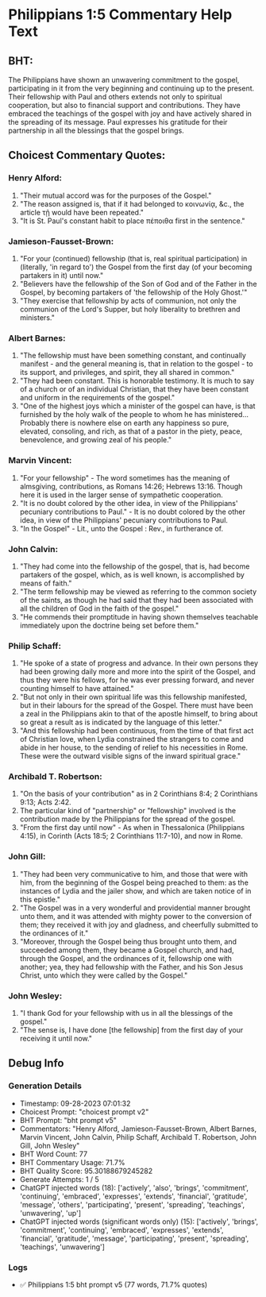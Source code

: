 # Philippians 1:5 Commentary Help Text

## BHT:
The Philippians have shown an unwavering commitment to the gospel, participating in it from the very beginning and continuing up to the present. Their fellowship with Paul and others extends not only to spiritual cooperation, but also to financial support and contributions. They have embraced the teachings of the gospel with joy and have actively shared in the spreading of its message. Paul expresses his gratitude for their partnership in all the blessings that the gospel brings.

## Choicest Commentary Quotes:
### Henry Alford:
1. "Their mutual accord was for the purposes of the Gospel." 
2. "The reason assigned is, that if it had belonged to κοινωνίᾳ, &c., the article τῇ would have been repeated."
3. "It is St. Paul's constant habit to place πέποιθα first in the sentence."

### Jamieson-Fausset-Brown:
1. "For your (continued) fellowship (that is, real spiritual participation) in (literally, 'in regard to') the Gospel from the first day (of your becoming partakers in it) until now."
2. "Believers have the fellowship of the Son of God and of the Father in the Gospel, by becoming partakers of 'the fellowship of the Holy Ghost.'"
3. "They exercise that fellowship by acts of communion, not only the communion of the Lord's Supper, but holy liberality to brethren and ministers."

### Albert Barnes:
1. "The fellowship must have been something constant, and continually manifest - and the general meaning is, that in relation to the gospel - to its support, and privileges, and spirit, they all shared in common."
2. "They had been constant. This is honorable testimony. It is much to say of a church or of an individual Christian, that they have been constant and uniform in the requirements of the gospel."
3. "One of the highest joys which a minister of the gospel can have, is that furnished by the holy walk of the people to whom he has ministered... Probably there is nowhere else on earth any happiness so pure, elevated, consoling, and rich, as that of a pastor in the piety, peace, benevolence, and growing zeal of his people."


### Marvin Vincent:
1. "For your fellowship" - The word sometimes has the meaning of almsgiving, contributions, as Romans 14:26; Hebrews 13:16. Though here it is used in the larger sense of sympathetic cooperation.
2. "It is no doubt colored by the other idea, in view of the Philippians' pecuniary contributions to Paul." - It is no doubt colored by the other idea, in view of the Philippians' pecuniary contributions to Paul.
3. "In the Gospel" - Lit., unto the Gospel : Rev., in furtherance of.

### John Calvin:
1. "They had come into the fellowship of the gospel, that is, had become partakers of the gospel, which, as is well known, is accomplished by means of faith."
2. "The term fellowship may be viewed as referring to the common society of the saints, as though he had said that they had been associated with all the children of God in the faith of the gospel."
3. "He commends their promptitude in having shown themselves teachable immediately upon the doctrine being set before them."

### Philip Schaff:
1. "He spoke of a state of progress and advance. In their own persons they had been growing daily more and more into the spirit of the Gospel, and thus they were his fellows, for he was ever pressing forward, and never counting himself to have attained."
2. "But not only in their own spiritual life was this fellowship manifested, but in their labours for the spread of the Gospel. There must have been a zeal in the Philippians akin to that of the apostle himself, to bring about so great a result as is indicated by the language of this letter."
3. "And this fellowship had been continuous, from the time of that first act of Christian love, when Lydia constrained the strangers to come and abide in her house, to the sending of relief to his necessities in Rome. These were the outward visible signs of the inward spiritual grace."

### Archibald T. Robertson:
1. "On the basis of your contribution" as in 2 Corinthians 8:4; 2 Corinthians 9:13; Acts 2:42.
2. The particular kind of "partnership" or "fellowship" involved is the contribution made by the Philippians for the spread of the gospel.
3. "From the first day until now" - As when in Thessalonica (Philippians 4:15), in Corinth (Acts 18:5; 2 Corinthians 11:7-10), and now in Rome.

### John Gill:
1. "They had been very communicative to him, and those that were with him, from the beginning of the Gospel being preached to them: as the instances of Lydia and the jailer show, and which are taken notice of in this epistle."
2. "The Gospel was in a very wonderful and providential manner brought unto them, and it was attended with mighty power to the conversion of them; they received it with joy and gladness, and cheerfully submitted to the ordinances of it."
3. "Moreover, through the Gospel being thus brought unto them, and succeeded among them, they became a Gospel church, and had, through the Gospel, and the ordinances of it, fellowship one with another; yea, they had fellowship with the Father, and his Son Jesus Christ, unto which they were called by the Gospel."

### John Wesley:
1. "I thank God for your fellowship with us in all the blessings of the gospel."
2. "The sense is, I have done [the fellowship] from the first day of your receiving it until now."


## Debug Info
### Generation Details
- Timestamp: 09-28-2023 07:01:32
- Choicest Prompt: "choicest prompt v2"
- BHT Prompt: "bht prompt v5"
- Commentators: "Henry Alford, Jamieson-Fausset-Brown, Albert Barnes, Marvin Vincent, John Calvin, Philip Schaff, Archibald T. Robertson, John Gill, John Wesley"
- BHT Word Count: 77
- BHT Commentary Usage: 71.7%
- BHT Quality Score: 95.30188679245282
- Generate Attempts: 1 / 5
- ChatGPT injected words (18):
	['actively', 'also', 'brings', 'commitment', 'continuing', 'embraced', 'expresses', 'extends', 'financial', 'gratitude', 'message', 'others', 'participating', 'present', 'spreading', 'teachings', 'unwavering', 'up']
- ChatGPT injected words (significant words only) (15):
	['actively', 'brings', 'commitment', 'continuing', 'embraced', 'expresses', 'extends', 'financial', 'gratitude', 'message', 'participating', 'present', 'spreading', 'teachings', 'unwavering']

### Logs
- ✅ Philippians 1:5 bht prompt v5 (77 words, 71.7% quotes)